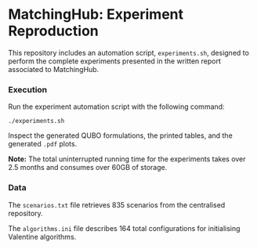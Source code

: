 # MatchingHub: Experiment Reproduction

This repository includes an automation script, `experiments.sh`, designed to perform the complete experiments presented in the written report associated to MatchingHub.

### Execution

Run the experiment automation script with the following command:

```
./experiments.sh
```

Inspect the generated QUBO formulations, the printed tables, and the generated `.pdf` plots.

**Note:** The total uninterrupted running time for the experiments takes over 2.5 months and consumes over 60GB of storage.

### Data

The `scenarios.txt` file retrieves 835 scenarios from the centralised repository.

The `algorithms.ini` file describes 164 total configurations for initialising Valentine algorithms.
